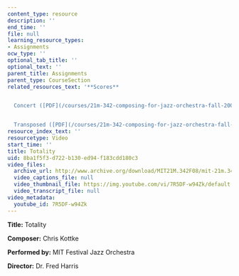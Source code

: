 ```yaml
---
content_type: resource
description: ''
end_time: ''
file: null
learning_resource_types:
- Assignments
ocw_type: ''
optional_tab_title: ''
optional_text: ''
parent_title: Assignments
parent_type: CourseSection
related_resources_text: '**Scores**


  Concert ([PDF](/courses/21m-342-composing-for-jazz-orchestra-fall-2008/resources/totality_conc))


  Transposed ([PDF](/courses/21m-342-composing-for-jazz-orchestra-fall-2008/resources/totality_trans))'
resource_index_text: ''
resourcetype: Video
start_time: ''
title: Totality
uid: 8ba1f5f3-d722-b130-ed94-f183cdd180c3
video_files:
  archive_url: http://www.archive.org/download/MIT21M.342F08/mit-21m.342-f08-Student_Performances_12_04_09_300k.mp4
  video_captions_file: null
  video_thumbnail_file: https://img.youtube.com/vi/7R5DF-w94Zk/default.jpg
  video_transcript_file: null
video_metadata:
  youtube_id: 7R5DF-w94Zk
---
```


**Title:** Totality

**Composer:** Chris Kottke

**Performed by:** MIT Festival Jazz Orchestra

**Director:** Dr. Fred Harris



